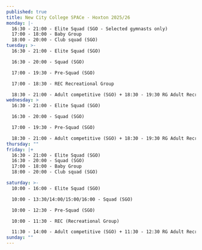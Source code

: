 ```yaml
---
published: true
title: New City College SPACe - Hoxton 2025/26
monday: |-
  16:30 - 21:00 - Elite Squad (SGO - Selected gymnasts only)
  17:00 - 18:00 - Baby Group
  18:00 - 20:00 - Club squad (SGO)
tuesday: >-
  16:30 - 21:00 - Elite Squad (SGO)

  16:30 - 20:00 - Squad (SGO)

  17:00 - 19:30 - Pre-Squad (SGO)

  17:00 - 18:30 - REC Recreational Group

  18:30 - 21:00 - Adult competitive (SGO) + 18:30 - 19:30 RG Adult Recreational Group 
wednesday: >
  16:30 - 21:00 - Elite Squad (SGO)

  16:30 - 20:00 - Squad (SGO)

  17:00 - 19:30 - Pre-Squad (SGO)

  18:30 - 21:00 - Adult competitive (SGO) + 18:30 - 19:30 RG Adult Recreational Group 
thursday: ""
friday: |+
  16:30 - 21:00 - Elite Squad (SGO)
  16:30 - 20:00 - Squad (SGO)
  17:00 - 18:00 - Baby Group
  18:00 - 20:00 - Club squad (SGO)

saturday: >-
  10:00 - 16:00 - Elite Squad (SGO)

  10:00 - 13:30/14:00/15:00/16:00 - Squad (SGO)

  10:00 - 12:30 - Pre-Squad (SGO)

  10:00 - 11:30 - REC (Recreational Group)

  11:30 - 14:00 - Adult competitive (SGO) + 11:30 - 12:30 RG Adult Recreational Group 
sunday: ""
---
```

